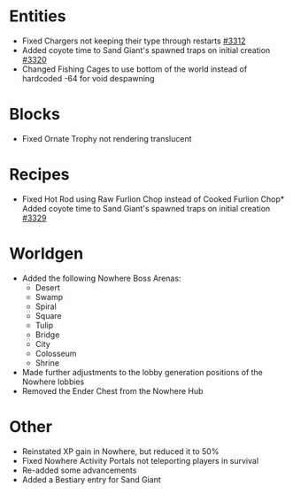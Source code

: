 # Entities
* Fixed Chargers not keeping their type through restarts [#3312](https://github.com/Tslat/Advent-Of-Ascension/issues/3312 "Github issue #3312")
* Added coyote time to Sand Giant's spawned traps on initial creation [#3320](https://github.com/Tslat/Advent-Of-Ascension/issues/3320 "Github issue #3320")
* Changed Fishing Cages to use bottom of the world instead of hardcoded -64 for void despawning

# Blocks
* Fixed Ornate Trophy not rendering translucent

# Recipes
* Fixed Hot Rod using Raw Furlion Chop instead of Cooked Furlion Chop* Added coyote time to Sand Giant's spawned traps on initial creation [#3329](https://github.com/Tslat/Advent-Of-Ascension/issues/3329 "Github issue #3329")

# Worldgen
* Added the following Nowhere Boss Arenas:
  * Desert
  * Swamp
  * Spiral
  * Square
  * Tulip
  * Bridge
  * City
  * Colosseum
  * Shrine
* Made further adjustments to the lobby generation positions of the Nowhere lobbies
* Removed the Ender Chest from the Nowhere Hub

# Other
* Reinstated XP gain in Nowhere, but reduced it to 50%
* Fixed Nowhere Activity Portals not teleporting players in survival
* Re-added some advancements
* Added a Bestiary entry for Sand Giant